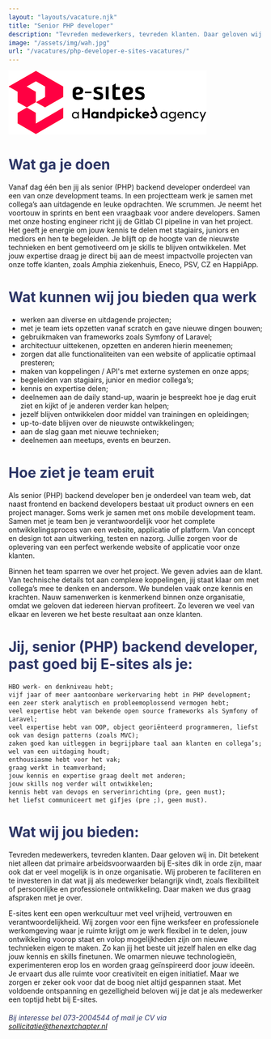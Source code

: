```yaml
---
layout: "layouts/vacature.njk"
title: "Senior PHP developer"
description: "Tevreden medewerkers, tevreden klanten. Daar geloven wij in."
image: "/assets/img/wah.jpg"
url: "/vacatures/php-developer-e-sites-vacatures/"
---
```

![Digital Enterprises](/assets/img/logo/e-sites-logo.png "Digital Enterprises Digital Marketeer")
# <span style="color:#2d3666;">Wat ga je doen

Vanaf dag één ben jij als senior (PHP) backend developer onderdeel van een van onze development teams. In een projectteam werk je samen met collega’s aan uitdagende en leuke opdrachten. We scrummen. Je neemt het voortouw in sprints en bent een vraagbaak voor andere developers. Samen met onze hosting engineer richt jij de Gitlab CI pipeline in van het project. Het geeft je energie om jouw kennis te delen met stagiairs, juniors en mediors en hen te begeleiden. Je blijft op de hoogte van de nieuwste technieken en bent gemotiveerd om je skills te blijven ontwikkelen. Met jouw expertise draag je direct bij aan de meest impactvolle projecten van onze toffe klanten, zoals Amphia ziekenhuis, Eneco, PSV, CZ en HappiApp. 


# <span style="color:#2d3666;">Wat kunnen wij jou bieden qua werk

* werken aan diverse en uitdagende projecten;
* met je team iets opzetten vanaf scratch en gave nieuwe dingen bouwen;
* gebruikmaken van frameworks zoals Symfony of Laravel;
* architectuur uittekenen, opzetten en anderen hierin meenemen;
* zorgen dat alle functionaliteiten van een website of applicatie optimaal presteren;
* maken van koppelingen / API's met externe systemen en onze apps;
* begeleiden van stagiairs, junior en medior collega’s;
* kennis en expertise delen; 
* deelnemen aan de daily stand-up, waarin je bespreekt hoe je dag eruit ziet en kijkt of je anderen verder kan helpen;
* jezelf blijven ontwikkelen door middel van trainingen en opleidingen; 
* up-to-date blijven over de nieuwste ontwikkelingen;
* aan de slag gaan met nieuwe technieken;
* deelnemen aan meetups, events en beurzen.

# <span style="color:#2d3666;">Hoe ziet je team eruit

Als senior (PHP) backend developer ben je onderdeel van team web, dat naast frontend en backend developers bestaat uit product owners en een project manager. Soms werk je samen met ons mobile development team. Samen met je team ben je verantwoordelijk voor het complete ontwikkelingsproces van een website, applicatie of platform. Van concept en design tot aan uitwerking, testen en nazorg. Jullie zorgen voor de oplevering van een perfect werkende website of applicatie voor onze klanten. 

Binnen het team sparren we over het project. We geven advies aan de klant. Van technische details tot aan complexe koppelingen, jij staat klaar om met collega’s mee te denken en andersom. We bundelen vaak onze kennis en krachten. Nauw samenwerken is kenmerkend binnen onze organisatie, omdat we geloven dat iedereen hiervan profiteert. Zo leveren we veel van elkaar en leveren we het beste resultaat aan onze klanten. 

# <span style="color:#2d3666;"> Jij, senior (PHP) backend developer, past goed bij E-sites als je:

    HBO werk- en denkniveau hebt;
    vijf jaar of meer aantoonbare werkervaring hebt in PHP development;
    een zeer sterk analytisch en probleemoplossend vermogen hebt; 
    veel expertise hebt van bekende open source frameworks als Symfony of Laravel;
    veel expertise hebt van OOP, object georiënteerd programmeren, liefst ook van design patterns (zoals MVC);
    zaken goed kan uitleggen in begrijpbare taal aan klanten en collega’s;
    wel van een uitdaging houdt;
    enthousiasme hebt voor het vak;
    graag werkt in teamverband;
    jouw kennis en expertise graag deelt met anderen;
    jouw skills nog verder wilt ontwikkelen;
    kennis hebt van devops en serverinrichting (pre, geen must);
    het liefst communiceert met gifjes (pre ;), geen must).

# <span style="color:#2d3666;">Wat wij jou bieden:

Tevreden medewerkers, tevreden klanten. Daar geloven wij in. Dit betekent niet alleen dat primaire arbeidsvoorwaarden bij E-sites dik in orde zijn, maar ook dat er veel mogelijk is in onze organisatie. Wij proberen te faciliteren en te investeren in dat wat jij als medewerker belangrijk vindt, zoals flexibiliteit of persoonlijke en professionele ontwikkeling. Daar maken we dus graag afspraken met je over. 

E-sites kent een open werkcultuur met veel vrijheid, vertrouwen en verantwoordelijkheid. Wij zorgen voor een fijne werksfeer en professionele werkomgeving waar je ruimte krijgt om je werk flexibel in te delen, jouw ontwikkeling voorop staat en volop mogelijkheden zijn om nieuwe technieken eigen te maken. Zo kan jij het beste uit jezelf halen en elke dag jouw kennis en skills finetunen. We omarmen nieuwe technologieën, experimenteren erop los en worden graag geïnspireerd door jouw ideeën. Je ervaart dus alle ruimte voor creativiteit en eigen initiatief. Maar we zorgen er zeker ook voor dat de boog niet altijd gespannen staat. Met voldoende ontspanning en gezelligheid beloven wij je dat je als medewerker een toptijd hebt bij E-sites.

###### <span style="color:#2d3666;"> Bij interesse bel 073-2004544 of mail je CV via <a style="color:#2d3666;" href="mailto:sollicitatie@thenextchapter.nl">sollicitatie@thenextchapter.nl</a></span>